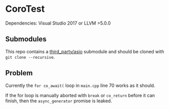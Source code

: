 # CoroTest
Dependencies: Visual Studio 2017 or LLVM >5.0.0

## Submodules
This repo contains a [third_party/asio](https://github.com/chriskohlhoff/asio/)
submodule and should be cloned with `git clone --recursive`.

## Problem
Currently the `for co_await(` loop in `main.cpp` line 70 works as it should.

If the for loop is manually aborted with `break` or `co_return` before it can
finish, then the `async_generator` promise is leaked.
